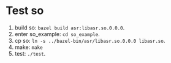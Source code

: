 # Test so

1. build so: `bazel build asr:libasr.so.0.0.0`.
2. enter so_example: `cd so_example`.
3. cp so: `ln -s ../bazel-bin/asr/libasr.so.0.0.0 libasr.so`.
4. make: `make`
5. test: `./test`.
